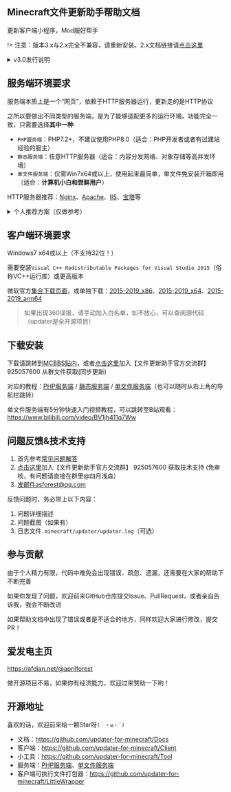 ## Minecraft文件更新助手帮助文档

更新客户端小程序，Mod服好帮手

!> 注意：版本3.x与2.x完全不兼容，请重新安装。2.x文档链接请[点击这里](HistoricalVersions.md)

<details>
<summary auto>v3.0发行说明</summary>

不知不觉距离第一个版本发布已经过去5年了，首先感谢各位老板们在这些日子里的支持。

3.0主要以重写为主，之前2.0使用json配置文件，但很多人都不熟悉json的语法，很容易漏掉列表末尾的逗号，现在3.0使用yaml格式配置文件，只要有过开服经验的人，都能轻易上手。

3.0也修复了2.0遗留的兼容/报毒问题，现在3.0使用Electron框架构建，由c/c++驱动，不依赖.net，误报的概率能降低很多，兼容性也会提升不少。

另外比较重要的一个改变是：3.0移除了自升级功能，这会使得软件配置起来更加简单，不会再遇到过程极其复杂的配置方法了，同时还会有一些额外好处，比如启动速度提升，文件大小变小，易安装和配置等优势。

本软件同时也是一个开源项目，所有相关源代码完全开源，欢迎各大开发者给项目提出问题，意见。
</details>

## 服务端环境要求

服务端本质上是一个“网页”，依赖于HTTP服务器运行，更新走的是HTTP协议

之所以要做出不同类型的服务端，是为了能够适配更多的运行环境。功能完全一致，只需要选择**其中一种**

+ `PHP服务端`：PHP7.2+，不建议使用PHP8.0（适合：PHP开发者或者有过建站经验的服主）
+ `静态服务端`：任意HTTP服务器（适合：内容分发网络、对象存储等高并发环境）
+ `单文件服务端`：仅需Win7x64或以上，使用起来最简单，单文件免安装开箱即用（适合：**计算机小白和尝鲜用户**）

HTTP服务器推荐：[Nginx](https://nginx.org)、[Apache](https://httpd.apache.org)、[IIS](https://www.iis.net)、[宝塔](https://www.bt.cn)等

<details>
<summary>个人推荐方案（仅做参考）</summary>

`小型规模服务器`或者`朋友联机`：推荐使用**单文件服务端**，单文件免安装，随时启动停止，也不需要和复杂的HTTPSERVER打交道。尤其是计算机小白，个人是非常推荐用这个端的，当然你照样也可以使用**PHP端**或**静态端**，如果你有相关经验的话。

单文件服务端能承受的并发相当有些，只能用于朋友间联机，或者小规模服务器。正式环境建议使用PHP服务端或者静态服务端来提升并发性能

---

`中型规模服务器`：推荐使用**PHP端**或**静态端**，具体用哪个可以按实际情况来定夺，**PHP端**偏易配置，但是并发上可能不及静态端，而**静态端**则正好相反，适合高并发，但是配置稍微繁琐一些。如果你有现成的宝塔环境，可以用PHP端！如果你是个白嫖怪的话，可以用静态端，然后白嫖GitPages服务来当做更新服务器，不用买域名服务器，全免费白嫖，下载速度还不赖（但需要Git相关知识）。

如果你不熟悉对象存储或者内容分发网络，建议使用PHP服务端

---

`大规模服务器`推荐静态服务端，并部署在内容分发网络上，一是不用安装在vps上和mc服务端争抢宝贵的带宽（买过服务器的应该都知道带宽价格极其昂贵），二是下载速度有保证，像阿里（1Gbps）和腾讯（1.5Gbps）都拥有超大下行带宽，流量约1GB/0.5元，用多少算多少，也没有月末清理的规定，更新频率少的话，10块钱能用近大半年。

如果你有国内备案的话，建议使用CDN做更新，流量费能降一半，1GB/0.25元

---

`超大规模服务器`应该已经有自己的专业解决方案了，我就不献丑了。

</details>

## 客户端环境要求

Windows7 x64或以上（不支持32位！）

需要安装`Visual C++ Redistributable Packages for Visual Studio 2015`（俗称VC++运行库）或更高版本

微软官方[集合下载页面](https://support.microsoft.com/en-us/topic/the-latest-supported-visual-c-downloads-2647da03-1eea-4433-9aff-95f26a218cc0)，或单独下载：[2015-2019_x86](https://aka.ms/vs/16/release/vc_redist.x86.exe)、[2015-2019_x64](https://aka.ms/vs/16/release/vc_redist.x64.exe)、[2015-2019_arm64](https://aka.ms/vs/16/release/VC_redist.arm64.exe)

> 如果出现360误报，请手动加入白名单，如不放心，可以查阅源代码（updater是全开源项目）

## 下载安装

下载请跳转到[MCBBS贴内](https://www.mcbbs.net/thread-711833-1-1.html)，或者[点击这里](https://jq.qq.com/?_wv=1027&k=PqAEtn39)加入【文件更新助手官方交流群】 925057600 从群文件获取(同步更新)

对应的教程：[PHP服务端](PHPServerInstallation.md) / [静态服务端](StaticServerInstallation.md) / [单文件服务端](LittleServerInstallation.md)（也可以随时从右上角的导航栏跳转）

单文件服务端有5分钟快速入门视频教程，可以跳转至B站观看：https://www.bilibili.com/video/BV1jh411q7Ww

## 问题反馈&技术支持

1. 首先参考[常见问题解答](FrequenctlyAskedQuestions.md)
2. [点击这里](https://jq.qq.com/?_wv=1027&k=PqAEtn39)加入【文件更新助手官方交流群】 925057600 获取技术支持  (免审核，有问题请直接在群里@四月浅森）
3. 发邮件asforest@qq.com

反馈问题时，务必带上以下内容：

1. 问题详细描述
2. 问题截图（如果有）
3. 日志文件`.minecraft/updater/updater.log`（可选）

## 参与贡献

由于个人精力有限，代码中难免会出现错误、疏忽、遗漏，还需要在大家的帮助下不断完善

如果你发现了问题，欢迎前来GitHub仓库提交Issue、PullRequest，或者亲自告诉我，我会不断改进

如果帮助文档中出现了错误或者是不适合的地方，同样欢迎大家进行修改，提交PR！

## 爱发电主页

https://afdian.net/@aprilforest

做开源项目不易，如果你有经济能力，欢迎过来赞助一下哟！

## 开源地址

喜欢的话，欢迎前来给一颗Star呀`(｀・ω・´)`

+ 文档：https://github.com/updater-for-minecraft/Docs
+ 客户端：https://github.com/updater-for-minecraft/Client
+ 小工具：https://github.com/updater-for-minecraft/Tool
+ 服务端：[PHP服务端](https://github.com/updater-for-minecraft/PhpServer)、[单文件服务端](https://github.com/updater-for-minecraft/LittleServer)
+ 客户端可执行文件打包器：https://github.com/updater-for-minecraft/LittleWrapper

